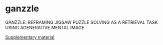 # ganzzle
GANZZLE: REFRAMING JIGSAW PUZZLE SOLVING AS A RETRIEVAL TASK USING AGENERATIVE MENTAL IMAGE


[Supplementary material](ganzzle_supp.pdf)
